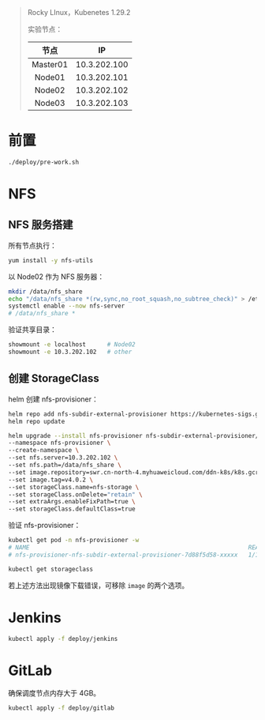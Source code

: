 > Rocky LInux，Kubenetes 1.29.2
>
> 实验节点：
>
> |   节点   |      IP      |
> | :------: | :----------: |
> | Master01 | 10.3.202.100 |
> |  Node01  | 10.3.202.101 |
> |  Node02  | 10.3.202.102 |
> |  Node03  | 10.3.202.103 |

# 前置

```bash
./deploy/pre-work.sh
```



# NFS

## NFS 服务搭建

所有节点执行：

```bash
yum install -y nfs-utils
```

以 Node02 作为 NFS 服务器：

```bash
mkdir /data/nfs_share
echo "/data/nfs_share *(rw,sync,no_root_squash,no_subtree_check)" > /etc/exports
systemctl enable --now nfs-server
# /data/nfs_share *
```

验证共享目录：

```bash
showmount -e localhost		# Node02
showmount -e 10.3.202.102	# other
```

## 创建 StorageClass

helm 创建 nfs-provisioner：

```bash
helm repo add nfs-subdir-external-provisioner https://kubernetes-sigs.github.io/nfs-subdir-external-provisioner/
helm repo update
```

```bash
helm upgrade --install nfs-provisioner nfs-subdir-external-provisioner/nfs-subdir-external-provisioner \
--namespace nfs-provisioner \
--create-namespace \
--set nfs.server=10.3.202.102 \
--set nfs.path=/data/nfs_share \
--set image.repository=swr.cn-north-4.myhuaweicloud.com/ddn-k8s/k8s.gcr.io/sig-storage/nfs-subdir-external-provisioner \
--set image.tag=v4.0.2 \
--set storageClass.name=nfs-storage \
--set storageClass.onDelete="retain" \
--set extraArgs.enableFixPath=true \
--set storageClass.defaultClass=true
```

验证 nfs-provisioner：

```bash
kubectl get pod -n nfs-provisioner -w
# NAME                                                              READY   STATUS    RESTARTS   AGE
# nfs-provisioner-nfs-subdir-external-provisioner-7d88f5d58-xxxxx   1/1     Running   0          30s

kubectl get storageclass
```

若上述方法出现镜像下载错误，可移除 `image` 的两个选项。



# Jenkins

```bash
kubectl apply -f deploy/jenkins
```



# GitLab

确保调度节点内存大于 4GB。

```bash
kubectl apply -f deploy/gitlab
```

























